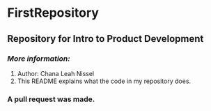 # FirstRepository
## Repository for Intro to Product Development

### ***More information:***
1. Author: Chana Leah Nissel
2. This README explains what the code in my repository does.

### A pull request was made.
